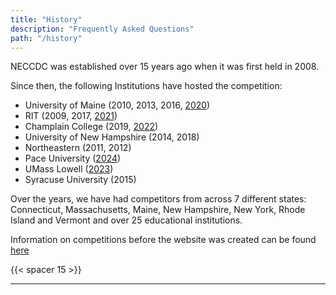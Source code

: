 ```yaml
---
title: "History"
description: "Frequently Asked Questions"
path: "/history"
---
```


NECCDC was established over 15 years ago when it was first held in 2008.

Since then, the following Institutions have hosted the competition:

- University of Maine (2010, 2013, 2016, [2020](/history/2020))
- RIT (2009, 2017, [2021](/history/2021))
- Champlain College (2019, [2022](/history/2022))
- University of New Hampshire (2014, 2018)
- Northeastern (2011, 2012)
- Pace University ([2024](/history/2024))
- UMass Lowell ([2023](/history/2023))
- Syracuse University (2015)

Over the years, we have had competitors from across 7 different states: Connecticut, Massachusetts, Maine, New Hampshire, New York, Rhode Island and Vermont and over 25 educational institutions.

Information on competitions before the website was created can be found [here](/history/historic)

{{< spacer 15 >}}

---
